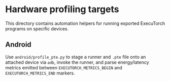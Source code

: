 # Hardware profiling targets

This directory contains automation helpers for running exported ExecuTorch programs on specific devices.

## Android

Use `android/profile_pte.py` to stage a runner and `.pte` file onto an attached device via `adb`, invoke the runner, and parse energy/latency metrics emitted between `EXECUTORCH_METRICS_BEGIN` and `EXECUTORCH_METRICS_END` markers.
